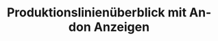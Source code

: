 ---
layout: article
title: Produktionslinienüberblick mit Andon Anzeigen
description: 
  - Diese Vorlage gibt einen Überblick über eine einzelne Produktionslinie mit unterschiedlichen Stationen. Zusätzlich können die Leistung der verschiedenen Schichten, Meldungen der letzten Vorfälle, sowie die GAE visualisiert werden. Um dieses Template verwenden zu können, müssen Sie lediglich die Timer Scripte mit Ihren Datenquellen ersetzen
lang: de
weight: 1000
isDraft: false
ref: Production-Line-Overview-Andon
carousel: true
category:
  - Empfohlen
  - Andon
  - Produktion
  - OEE / GAE
  - KPI
image: Produktionslinienueberblick-Mit-Andon-Anzeigen.png
image_thumbnail: Produktionslinienueberblick-Mit-Andon-Anzeigen_thumbnail.png
download: Produktionslinienueberblick-Mit-Andon-Anzeigen.pbmx
overview_description:
overview_benefits:
overview_data_sources:
---